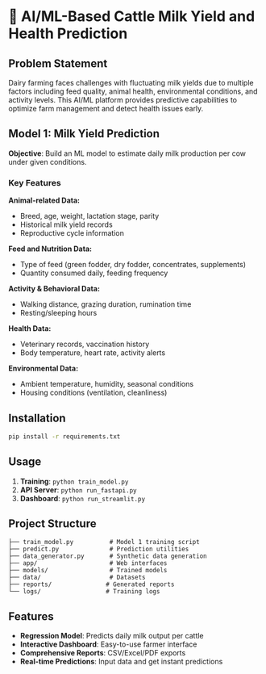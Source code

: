 # 🐄 AI/ML-Based Cattle Milk Yield and Health Prediction

## Problem Statement
Dairy farming faces challenges with fluctuating milk yields due to multiple factors including feed quality, animal health, environmental conditions, and activity levels. This AI/ML platform provides predictive capabilities to optimize farm management and detect health issues early.

## Model 1: Milk Yield Prediction
**Objective**: Build an ML model to estimate daily milk production per cow under given conditions.

### Key Features
**Animal-related Data:**
- Breed, age, weight, lactation stage, parity
- Historical milk yield records
- Reproductive cycle information

**Feed and Nutrition Data:**
- Type of feed (green fodder, dry fodder, concentrates, supplements)
- Quantity consumed daily, feeding frequency

**Activity & Behavioral Data:**
- Walking distance, grazing duration, rumination time
- Resting/sleeping hours

**Health Data:**
- Veterinary records, vaccination history
- Body temperature, heart rate, activity alerts

**Environmental Data:**
- Ambient temperature, humidity, seasonal conditions
- Housing conditions (ventilation, cleanliness)

## Installation
```bash
pip install -r requirements.txt
```

## Usage
1. **Training**: `python train_model.py`
2. **API Server**: `python run_fastapi.py`
3. **Dashboard**: `python run_streamlit.py`

## Project Structure
```
├── train_model.py          # Model 1 training script
├── predict.py              # Prediction utilities
├── data_generator.py       # Synthetic data generation
├── app/                    # Web interfaces
├── models/                 # Trained models
├── data/                   # Datasets
├── reports/               # Generated reports
└── logs/                  # Training logs
```

## Features
- **Regression Model**: Predicts daily milk output per cattle
- **Interactive Dashboard**: Easy-to-use farmer interface
- **Comprehensive Reports**: CSV/Excel/PDF exports
- **Real-time Predictions**: Input data and get instant predictions

